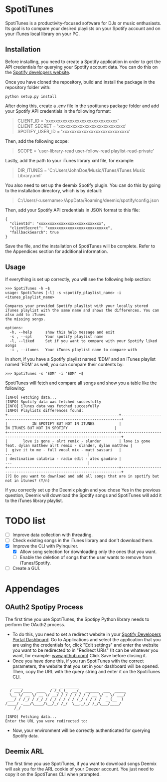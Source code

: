 # SpotiTunes
SpotiTunes is a productivity-focused software for DJs or music enthusiasts. Its goal is to compare your desired playlists on your Spotify account and on your iTunes local library on your PC.
## Installation
Before installing, you need to create a Spotify application in order to get the API credentials for querying your Spotify account data. You can do this on the [Spotify developers website](https://developer.spotify.com/dashboard/).

Once you have cloned the repository, build and install the package in the repository folder with:
```
python setup.py install
```
After doing this, create a .env file in the spotitunes package folder and add your Spotify API credentials in the following format:
> CLIENT_ID = 'xxxxxxxxxxxxxxxxxxxxxxxxxxxxxx' <br>
> CLIENT_SECRET = 'xxxxxxxxxxxxxxxxxxxxxxxxxxxx' <br>
> SPOTIFY_USER_ID = 'xxxxxxxxxxxxxxxxxxxxxxxxxxxx' <br>

Then, add the following scope: <br>

> SCOPE = 'user-library-read user-follow-read playlist-read-private' <br>

Lastly, add the path to your iTunes library xml file, for example:  <br>

> DIR_ITUNES = 'C:/Users/JohnDoe/Music/iTunes/iTunes Music Library.xml' <br>

You also need to set up the deemix Spotify plugin. You can do this by going to the installation directory, which is by default:

> C:/Users/\<username\>/AppData/Roaming/deemix/spotify/config.json

Then, add your Spotify API credentials in JSON format to this file:

```
{
  "clientId": "xxxxxxxxxxxxxxxxxxxxxxxxxxxx",
  "clientSecret": "xxxxxxxxxxxxxxxxxxxxxxxxxxx",
  "fallbackSearch": true
}
```
Save the file, and the installation of SpotiTunes will be complete.
Refer to the Appendices section for additional information.

## Usage

If everything is set up correctly, you will see the following help section:

```
>>> SpotiTunes -h ~$
usage: SpotiTunes [-l] -s <spotify_playlist_name> -i <itunes_playlist_name>

Compares your provided Spotify playlist with your locally stored iTunes playlist with the same name and shows the differences. You can also add to iTunes   
the missing songs.

options:
  -h, --help      show this help message and exit
  -s , --spl      Your spotify playlist name
  -l, --liked     Set if you want to compare with your Spotify liked songs
  -i , --itunes   Your iTunes playlist name to compare with
```

In short, if you have a Spotify playlist named 'EDM' and an iTunes playlist named 'EDM' as well, you can compare their contents by:

```
>>> SpotiTunes -s 'EDM' -i 'EDM' ~$
```
SpotiTunes will fetch and compare all songs and show you a table like the following:
```
[INFO] Fetching data...
[INFO] Spotify data was fetched succesfully
[INFO] iTunes data was fetched succesfully
[INFO] Playlists differences found:
+--------------------------------------------------+----------------------------------------------------------------------+
|           IN SPOTIFY BUT NOT IN ITUNES           |                     IN ITUNES BUT NOT IN SPOTIFY                     |
+--------------------------------------------------+----------------------------------------------------------------------+
|       love is gone - alrt remix - slander        | love is gone feat. dylan matthew alrt remix - slander, dylan matthew |
|  give it to me - full vocal mix - matt sassari   |                                 ---                                  |
| destination calabria - radio edit - alex gaudino |                                 ---                                  |
+--------------------------------------------------+----------------------------------------------------------------------+
[?] Do you want to download and add all songs that are in spotify but not in itunes? (Y/n)
```
If you correctly set up the Deemix plugin and you chose Yes in the previous question, Deemix will download the Spotify songs and SpotiTunes will add it to the iTunes library playlist.

# TODO list

- [ ] Improve data collection with threading.
- [ ] Check existing songs in the iTunes library and don't download them.
- [x] Improve the CLI with PyInquirer.
  - [x] Allow song selection for downloading only the ones that you want.
  - [ ] Enable the deletion of songs that the user wants to remove from iTunes/Spotify.
- [ ] Create a GUI.

# Appendages

## OAuth2 Spotipy Process

The first time you use SpotiTunes, the Spotipy Python library needs to perform the OAuth2 process.
- To do this, you need to set a redirect website in your [Spotify Developers Portal Dashboard](https://developer.spotify.com/dashboard/).
Go to Applications and select the application that you are using the credentials for, click "Edit settings" and enter the website you want to be redirected to in "Redirect URIs" (It can be whatever you want, for example: www.github.com) Click Save before closing it.
- Once you have done this, if you run SpotiTunes with the correct parameters, the website that you set in your dashboard will be opened. Then, copy the URL with the query string and enter it on the SpotiTunes CLI.
```
   _____             __  _ ______
  / ___/____  ____  / /_(_)_  __/_  ______  ___  _____
  \__ \/ __ \/ __ \/ __/ / / / / / / / __ \/ _ \/ ___/
 ___/ / /_/ / /_/ / /_/ / / / / /_/ / / / /  __(__  )
/____/ .___/\____/\__/_/ /_/  \__,_/_/ /_/\___/____/
    /_/

[INFO] Fetching data...
Enter the URL you were redirected to: 
```
- Now, your environment will be correctly authenticated for querying Spotify data.

## Deemix ARL

The first time you use SpotiTunes, if you want to download songs Deemix will ask you for the ARL cookie of your Deezer account.
You just need to copy it on the SpotiTunes CLI when prompted.